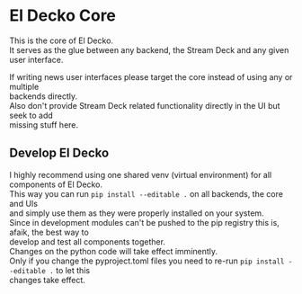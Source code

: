 # El Decko Core
This is the core of El Decko.  
It serves as the glue between any backend, the Stream Deck  and any given user interface.

If writing news user interfaces please target the core instead of using any or multiple  
backends directly.  
Also don't provide Stream Deck related functionality directly in the UI but seek to add  
missing stuff here.

## Develop El Decko
I highly recommend using one shared venv (virtual environment) for all components of El Decko.  
This way you can run `pip install --editable .` on all backends, the core and UIs  
and simply use them as they were properly installed on your system.  
Since in development modules can't be pushed to the pip registry this is, afaik, the best way to   
develop and test all components together.  
Changes on the python code will take effect imminently.  
Only if you change the pyproject.toml files you need to re-run `pip install --editable .` to let this  
changes take effect.